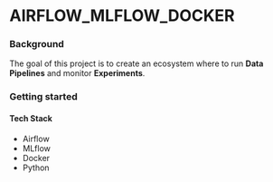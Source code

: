 # AIRFLOW_MLFLOW_DOCKER

### Background
The goal of this project is to create an ecosystem where to run **Data Pipelines** and monitor **Experiments**.

### Getting started


#### Tech Stack
* Airflow
* MLflow
* Docker
* Python
